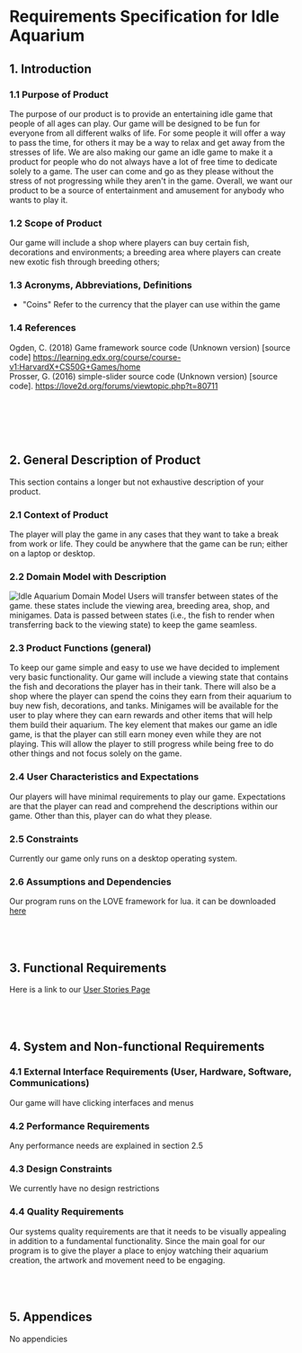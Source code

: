 # Requirements Specification for Idle Aquarium

## 1. Introduction

### 1.1 Purpose of Product  
The purpose of our product is to provide an entertaining idle game that people of all ages can play. Our game will be designed to be fun for everyone from all different walks of life. For some people it will offer a way to pass the time, for others it may be a way to relax and get away from the stresses of life. We are also making our game an idle game to make it a product for people who do not always have a lot of free time to dedicate solely to a game. The user can come and go as they please without the stress of not progressing while they aren't in the game. Overall, we want our product to be a source of entertainment and amusement for anybody who wants to play it.

### 1.2 Scope of Product  
Our game will include a shop where players can buy certain fish, decorations and environments; a breeding area where players can create new exotic fish through breeding others;

### 1.3 Acronyms, Abbreviations, Definitions  
* "Coins" Refer to the currency that the player can use within the game

### 1.4 References
Ogden, C. (2018)  Game framework source code (Unknown version) [source code] https://learning.edx.org/course/course-v1:HarvardX+CS50G+Games/home  
Prosser, G. (2016) simple-slider source code (Unknown version) [source code]. https://love2d.org/forums/viewtopic.php?t=80711

<br/><br/>
<br/><br/>


## 2. General Description of Product
This section contains a longer but not exhaustive description of your product.

### 2.1 Context of Product  
The player will play the game in any cases that they want to take a break from work or life. They could be anywhere that the game can be run; either on a laptop or desktop.

### 2.2 Domain Model with Description  
![Idle Aquarium Domain Model](https://knickknaack.github.io/Average-Joes/DomainModel.png)
Users will transfer between states of the game. these states include the viewing area, breeding area, shop, and minigames. Data is passed between states (i.e., the fish to render when transferring back to the viewing state) to keep the game seamless.

### 2.3 Product Functions (general)  
To keep our game simple and easy to use we have decided to implement very basic functionality. Our game will include a viewing state that contains the fish and decorations the player has in their tank. There will also be a shop where the player can spend the coins they earn from their aquarium to buy new fish, decorations, and tanks. Minigames will be available for the user to play where they can earn rewards and other items that will help them build their aquarium. The key element that makes our game an idle game, is that the player can still earn money even while they are not playing. This will allow the player to still progress while being free to do other things and not focus solely on the game.

### 2.4 User Characteristics and Expectations  
Our players will have minimal requirements to play our game. Expectations are that the player can read and comprehend the descriptions within our game. Other than
this, player can do what they please.

### 2.5 Constraints
Currently our game only runs on a desktop operating system.

### 2.6 Assumptions and Dependencies
Our program runs on the LOVE framework for lua. it can be downloaded [here](https://love2d.org/)
<br/><br/>
<br/><br/>


## 3. Functional Requirements
Here is a link to our [User Stories Page](https://knickknaack.github.io/Average-Joes/userstories)
<br/><br/>
<br/><br/>


## 4. System and Non-functional Requirements

### 4.1 External Interface Requirements (User, Hardware, Software, Communications)
Our game will have clicking interfaces and menus

### 4.2 Performance Requirements
Any performance needs are explained in section 2.5

### 4.3 Design Constraints
We currently have no design restrictions

### 4.4 Quality Requirements
Our systems quality requirements are that it needs to be visually appealing in addition to a fundamental functionality. Since the main goal for our program is to give the player a place to enjoy watching their aquarium creation, the artwork and movement need to be engaging.
<br/><br/>
<br/><br/>


## 5. Appendices
No appendicies
